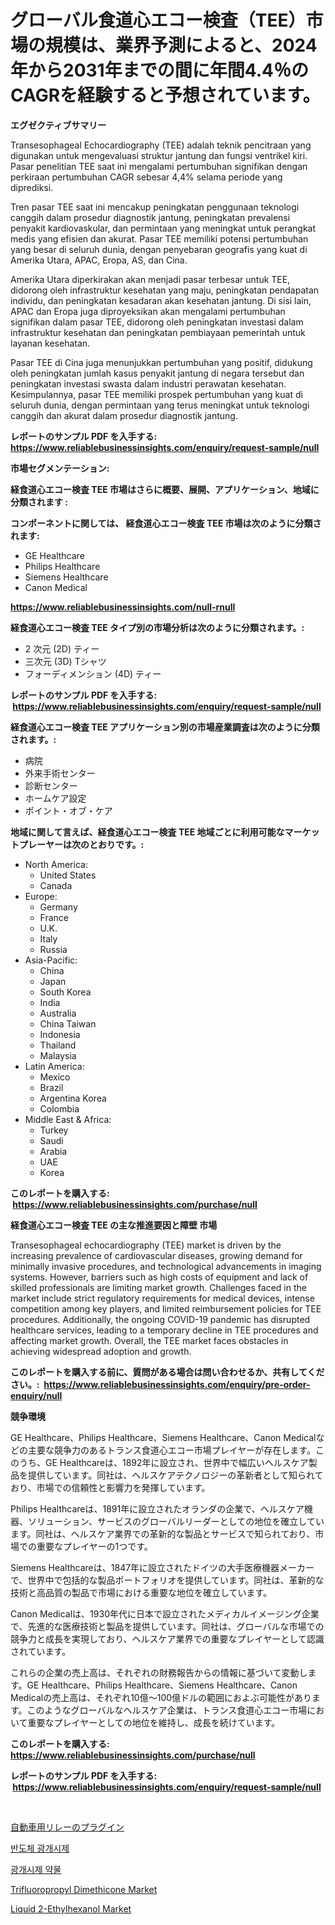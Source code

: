 <p><h1>グローバル食道心エコー検査（TEE）市場の規模は、業界予測によると、2024年から2031年までの間に年間4.4％のCAGRを経験すると予想されています。</h1></p><p><strong>エグゼクティブサマリー</strong></p>
<p><p>Transesophageal Echocardiography (TEE) adalah teknik pencitraan yang digunakan untuk mengevaluasi struktur jantung dan fungsi ventrikel kiri. Pasar penelitian TEE saat ini mengalami pertumbuhan signifikan dengan perkiraan pertumbuhan CAGR sebesar 4,4% selama periode yang diprediksi.</p><p>Tren pasar TEE saat ini mencakup peningkatan penggunaan teknologi canggih dalam prosedur diagnostik jantung, peningkatan prevalensi penyakit kardiovaskular, dan permintaan yang meningkat untuk perangkat medis yang efisien dan akurat. Pasar TEE memiliki potensi pertumbuhan yang besar di seluruh dunia, dengan penyebaran geografis yang kuat di Amerika Utara, APAC, Eropa, AS, dan Cina.</p><p>Amerika Utara diperkirakan akan menjadi pasar terbesar untuk TEE, didorong oleh infrastruktur kesehatan yang maju, peningkatan pendapatan individu, dan peningkatan kesadaran akan kesehatan jantung. Di sisi lain, APAC dan Eropa juga diproyeksikan akan mengalami pertumbuhan signifikan dalam pasar TEE, didorong oleh peningkatan investasi dalam infrastruktur kesehatan dan peningkatan pembiayaan pemerintah untuk layanan kesehatan.</p><p>Pasar TEE di Cina juga menunjukkan pertumbuhan yang positif, didukung oleh peningkatan jumlah kasus penyakit jantung di negara tersebut dan peningkatan investasi swasta dalam industri perawatan kesehatan. Kesimpulannya, pasar TEE memiliki prospek pertumbuhan yang kuat di seluruh dunia, dengan permintaan yang terus meningkat untuk teknologi canggih dan akurat dalam prosedur diagnostik jantung.</p></p>
<p><strong>レポートのサンプル PDF を入手する: <a href="https://www.reliablebusinessinsights.com/enquiry/request-sample/null">https://www.reliablebusinessinsights.com/enquiry/request-sample/null</a></strong></p>
<p><strong>市場セグメンテーション:</strong></p>
<p><strong> 経食道心エコー検査 TEE 市場はさらに概要、展開、アプリケーション、地域に分類されます :</strong></p>
<p><strong>コンポーネントに関しては、 経食道心エコー検査 TEE 市場は次のように分類されます: &nbsp;</strong></p>
<p><ul><li>GE Healthcare</li><li>Philips Healthcare</li><li>Siemens Healthcare</li><li>Canon Medical</li></ul></p>
<p><strong><a href="https://www.reliablebusinessinsights.com/null-rnull">https://www.reliablebusinessinsights.com/null-rnull</a></strong></p>
<p><strong> 経食道心エコー検査 TEE タイプ別の市場分析は次のように分類されます。:</strong></p>
<p><ul><li>2 次元 (2D) ティー</li><li>三次元 (3D) Tシャツ</li><li>フォーディメンション (4D) ティー</li></ul></p>
<p><strong>レポートのサンプル PDF を入手する: &nbsp;<a href="https://www.reliablebusinessinsights.com/enquiry/request-sample/null">https://www.reliablebusinessinsights.com/enquiry/request-sample/null</a></strong></p>
<p><strong> 経食道心エコー検査 TEE アプリケーション別の市場産業調査は次のように分類されます。:</strong></p>
<p><ul><li>病院</li><li>外来手術センター</li><li>診断センター</li><li>ホームケア設定</li><li>ポイント・オブ・ケア</li></ul></p>
<p><strong>地域に関して言えば、経食道心エコー検査 TEE 地域ごとに利用可能なマーケットプレーヤーは次のとおりです。:</strong></p>
<p><ul>
    <li>
        North America:
        <ul>
            <li>United States</li>
            <li>Canada</li>
        </ul>
    </li>
    <li>
        Europe:
        <ul>
            <li>Germany</li>
            <li>France</li>
            <li>U.K.</li>
            <li>Italy</li>
            <li>Russia</li>
        </ul>
    </li>
    <li>
        Asia-Pacific:
        <ul>
            <li>China</li>
            <li>Japan</li>
            <li>South Korea</li>
            <li>India</li>
            <li>Australia</li>
            <li>China Taiwan</li>
            <li>Indonesia</li>
            <li>Thailand</li>
            <li>Malaysia</li>
        </ul>
    </li>
    <li>
        Latin America:
        <ul>
            <li>Mexico</li>
            <li>Brazil</li>
            <li>Argentina Korea</li>
            <li>Colombia</li>
        </ul>
    </li>
    <li>
        Middle East & Africa:
        <ul>
            <li>Turkey</li>
            <li>Saudi</li>
            <li>Arabia</li>
            <li>UAE</li>
            <li>Korea</li>
        </ul>
    </li>
    </ul></p>
<p><strong>このレポートを購入する: &nbsp;<a href="https://www.reliablebusinessinsights.com/purchase/null">https://www.reliablebusinessinsights.com/purchase/null</a></strong></p>
<p><strong>経食道心エコー検査 TEE の主な推進要因と障壁 市場</strong></p>
<p><p>Transesophageal echocardiography (TEE) market is driven by the increasing prevalence of cardiovascular diseases, growing demand for minimally invasive procedures, and technological advancements in imaging systems. However, barriers such as high costs of equipment and lack of skilled professionals are limiting market growth. Challenges faced in the market include strict regulatory requirements for medical devices, intense competition among key players, and limited reimbursement policies for TEE procedures. Additionally, the ongoing COVID-19 pandemic has disrupted healthcare services, leading to a temporary decline in TEE procedures and affecting market growth. Overall, the TEE market faces obstacles in achieving widespread adoption and growth.</p></p>
<p><strong>このレポートを購入する前に、質問がある場合は問い合わせるか、共有してください。:&nbsp; <a href="https://www.reliablebusinessinsights.com/enquiry/pre-order-enquiry/null">https://www.reliablebusinessinsights.com/enquiry/pre-order-enquiry/null</a></strong></p>
<p><strong>競争環境</strong></p>
<p><p>GE Healthcare、Philips Healthcare、Siemens Healthcare、Canon Medicalなどの主要な競争力のあるトランス食道心エコー市場プレイヤーが存在します。このうち、GE Healthcareは、1892年に設立され、世界中で幅広いヘルスケア製品を提供しています。同社は、ヘルスケアテクノロジーの革新者として知られており、市場での信頼性と影響力を発揮しています。</p><p>Philips Healthcareは、1891年に設立されたオランダの企業で、ヘルスケア機器、ソリューション、サービスのグローバルリーダーとしての地位を確立しています。同社は、ヘルスケア業界での革新的な製品とサービスで知られており、市場での重要なプレイヤーの1つです。</p><p>Siemens Healthcareは、1847年に設立されたドイツの大手医療機器メーカーで、世界中で包括的な製品ポートフォリオを提供しています。同社は、革新的な技術と高品質の製品で市場における重要な地位を確立しています。</p><p>Canon Medicalは、1930年代に日本で設立されたメディカルイメージング企業で、先進的な医療技術と製品を提供しています。同社は、グローバルな市場での競争力と成長を実現しており、ヘルスケア業界での重要なプレイヤーとして認識されています。</p><p>これらの企業の売上高は、それぞれの財務報告からの情報に基づいて変動します。GE Healthcare、Philips Healthcare、Siemens Healthcare、Canon Medicalの売上高は、それぞれ10億〜100億ドルの範囲におよぶ可能性があります。このようなグローバルなヘルスケア企業は、トランス食道心エコー市場において重要なプレイヤーとしての地位を維持し、成長を続けています。</p></p>
<p><strong>このレポートを購入する: &nbsp; <a href="https://www.reliablebusinessinsights.com/purchase/null">https://www.reliablebusinessinsights.com/purchase/null</a></strong></p>
<p><strong>レポートのサンプル PDF を入手する: &nbsp;<a href="https://www.reliablebusinessinsights.com/enquiry/request-sample/null">https://www.reliablebusinessinsights.com/enquiry/request-sample/null</a></strong><strong></strong></p>
<p>&nbsp;</p>
<p><p><a href="https://github.com/dadanedu33/Market-Research-Report-List-2/blob/main/8481053124518.md">自動車用リレーのプラグイン</a></p><p><a href="https://github.com/PercyHagernes9778/Market-Research-Report-List-2/blob/main/2019587108948.md">반도체 광개시제</a></p><p><a href="https://github.com/rsg307664904/Market-Research-Report-List-2/blob/main/9563002108947.md">광개시제 약물</a></p><p><a href="https://github.com/PeterParrish5/Market-Research-Report-List-5/blob/main/trifluoropropyl-dimethicone-market.md">Trifluoropropyl Dimethicone Market</a></p><p><a href="https://github.com/jhcraigie/Market-Research-Report-List-3/blob/main/liquid-2-ethylhexanol-market.md">Liquid 2-Ethylhexanol Market</a></p></p>